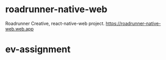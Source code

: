 # roadrunner-native-web
Roadrunner Creative, react-native-web project.
https://roadrunner-native-web.web.app
# ev-assignment
